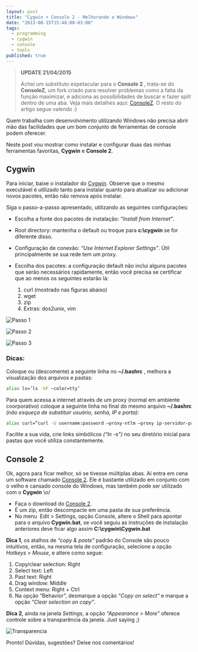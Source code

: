 ```yaml
---
layout: post
title: "Cygwin + Console 2 - Melhorando o Windows"
date: "2013-08-15T15:48:00-03:00"
tags: 
  - programming
  - cygwin
  - console
  - tools
published: true
---
```


>**UPDATE 21/04/2015**
>
>Achei um substituto espetacular para o **Console 2** , trata-se do **ConsoleZ**, um fork criado para resolver problemas como a falta da função maximizar, e adiciona as possibilidades de buscar e fazer split dentro de uma aba. Veja mais detalhes aqui: [ConsoleZ](https://github.com/cbucher/console).
>O resto do artigo segue valendo :)


Quem trabalha com desenvolvimento utilizando Windows não precisa abrir mão das facilidades que um bom conjunto de ferramentas de console podem oferecer.

Neste post vou mostrar como instalar e configurar duas das minhas ferramentas favoritas, **Cygwin** e **Console 2**.

## Cygwin

Para iniciar, baixe o instalador do [Cygwin](http://www.cygwin.com/ "Cygwin"). Observe que o mesmo executável é utilizado tanto para instalar quanto para atualizar ou adicionar novos pacotes, então não remova após instalar.

Siga o passo-a-passo apresentado, utilizando as seguintes configurações:


* Escolha a fonte dos pacotes de instalação: *“Install from Internet”*.
* Root directory: mantenha o default ou troque para **c:\cygwin** se for diferente disso.
* Configuração de conexão: *“Use Internet Explorer Settings”*. Útil principalmente se sua rede tem um proxy.
* Escolha dos pacotes: a configuração default não inclui alguns pacotes que serão necessários rapidamente, então você precisa se certificar que ao menos os seguintes estarão lá:

  1. curl (mostrado nas figuras abaixo) 
  2. wget
  3. zip
  4. Extras: dos2unix, vim

![Passo 1](https://dl.dropboxusercontent.com/u/7224356/blog/images/cygwin_1_packs.png "Passo 1")

![Passo 2](https://dl.dropboxusercontent.com/u/7224356/blog/images/curl_filtered.png "Passo 2")

![Passo 3](https://dl.dropboxusercontent.com/u/7224356/blog/images/curl_selected.png "Passo 3")


### Dicas:
Coloque ou (descomente) a seguinte linha no **~/.bashrc** , melhora a visualização dos arquivos e pastas: 

```bash
alias ls=’ls -hF —color=tty’
```

Para quem acessa a internet através de um proxy (normal em ambiente coorporativo) coloque a seguinte linha no final do mesmo arquivo **~/.bashrc**  *(não esqueça de substituir usuário, senha, IP e porta)*: 

```bash
alias curl=”curl -U username:password —proxy-ntlm —proxy ip-servidor-proxy:porta-servidor-proxy”
```

Facilite a sua vida, crie links simbólicos *(“ln -s”)* no seu diretório inicial para pastas que você utiliza constantemente.

## Console 2

Ok, agora para ficar melhor, só se tivesse múltiplas abas. Aí entra em cena um software chamado [Console 2](http://sourceforge.net/projects/console/ "Console 2"). Ele é bastante utilizado em conjunto com o velho e cansado console do Windows, mas também pode ser utilizado com o **Cygwin** \o/

* Faça o download do [Console 2](http://sourceforge.net/projects/console/ "Console 2").
* É um zip, então descompacte em uma pasta de sua preferência.
* No menu  Edit > Settings, opção Console, altere o Shell para apontar para o arquivo **Cygwin.bat**, se você seguiu as instruções de instalação anteriores deve ficar algo assim **C:\cygwin\Cygwin.bat**

**Dica 1**, os atalhos de *“copy & paste"* padrão do Console são pouco intuitivos, então, na mesma tela de configuração, selecione a opção *Hotkeys > Mouse*, e altere como segue:

1. Copy/clear selection: Right
2. Select text: Left
3. Past text: Right
4. Drag window: Middle
5. Context menu: Right + Ctrl
6. Na opção “Behavior”, desmarque a opção *“Copy on select"* e marque a opção *"Clear selection on copy”*.

**Dica 2**, ainda na janela *Settings*, a opção *“Appearance > More"* oferece controle sobre a transparência da janela. Just saying ;)

![Transparencia](https://dl.dropboxusercontent.com/u/7224356/blog/images/console.png "Transparencia")

Pronto! Dúvidas, sugestões? Deixe nos comentários!